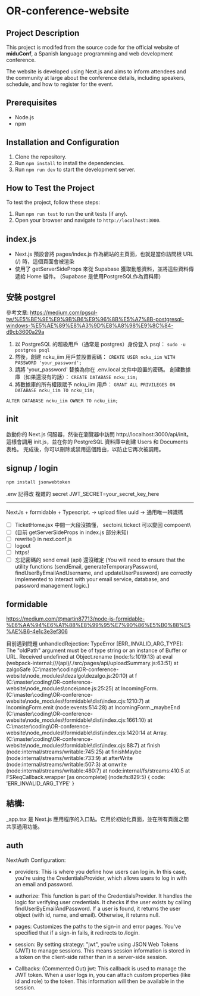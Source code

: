 # OR-conference-website

## Project Description

This project is modifed from the source code for the official website of **miduConf**, a Spanish language programming and web development conference.

 The website is developed using Next.js and aims to inform attendees and the community at large about the conference details, including speakers, schedule, and how to register for the event.

## Prerequisites

- Node.js
- npm

## Installation and Configuration

1. Clone the repository.
2. Run `npm install` to install the dependencies.
3. Run `npm run dev` to start the development server.

## How to Test the Project

To test the project, follow these steps:

1. Run `npm run test` to run the unit tests (if any).
2. Open your browser and navigate to `http://localhost:3000`.

## index.js
- Next.js 預設會將 pages/index.js 作為網站的主頁面，也就是當你訪問根 URL (/) 時，這個頁面會被渲染
- 使用了 getServerSideProps 來從 Supabase 獲取動態資料，並將這些資料傳遞給 Home 組件。
(Supabase 是使用PostgreSQL作為資料庫)


## 安裝 postgrel
參考文章: https://medium.com/pgsql-tw/%E5%BE%9E%E9%9B%B6%E9%96%8B%E5%A7%8B-postgresql-windows-%E5%AE%89%E8%A3%9D%E8%A8%98%E9%8C%84-d9cb3600a29a

1. 以 PostgreSQL 的超級用戶（通常是 postgres）身份登入 psql：
`sudo -u postgres psql`
2. 然後，創建 ncku_iim 用戶並設置密碼：
`CREATE USER ncku_iim WITH PASSWORD 'your_password';`
3. 請將 'your_password' 替換為你在 .env.local 文件中設置的密碼。
創建數據庫（如果還沒有的話）：
`CREATE DATABASE ncku_iim;`
4. 將數據庫的所有權限賦予 ncku_iim 用戶：
`GRANT ALL PRIVILEGES ON DATABASE ncku_iim TO ncku_iim;`


`ALTER DATABASE ncku_iim OWNER TO ncku_iim;`
## init
啟動你的 Next.js 伺服器，然後在瀏覽器中訪問 http://localhost:3000/api/init。這樣會調用 init.js，並在你的 PostgreSQL 資料庫中創建 Users 和 Documents 表格。
完成後，你可以刪除或禁用這個路由，以防止它再次被調用。

## signup / login
`npm install jsonwebtoken`

.env 記得改 複雜的 secret
JWT_SECRET=your_secret_key_here

---

NextJs + formidable + Typescript. -> upload files
uuid -> 通用唯一辨識碼

- [ ] TicketHome.jsx 中間一大段沒搞懂， sectoin\ tickect 可以變回 compoent\
- [ ] (目前 getServerSideProps in index.js 部分未知)
- [ ] rewrite() in next.conf.js
- [ ] logout
- [ ] https!
- [ ] 忘記密碼的 send email (api) 還沒確定 (You will need to ensure that the utility functions (sendEmail, generateTemporaryPassword, findUserByEmailAndUsername, and updateUserPassword) are correctly implemented to interact with your email service, database, and password management logic.)

## formidable
https://medium.com/@martin87713/node-js-formidable-%E6%AA%94%E6%A1%88%E8%99%95%E7%90%86%E5%B0%88%E5%AE%B6-4e1c3e3ef306

目前遇到問題
unhandledRejection: TypeError [ERR_INVALID_ARG_TYPE]: The "oldPath" argument must be of type string or an instance of Buffer or URL. Received undefined at Object.rename (node:fs:1019:13) at eval (webpack-internal:///(api)/./src/pages/api/uploadSummary.js:63:51) at zalgoSafe (C:\master\coding\OR-conference-website\node_modules\dezalgo\dezalgo.js:20:10) at f (C:\master\coding\OR-conference-website\node_modules\once\once.js:25:25) at IncomingForm.<anonymous> (C:\master\coding\OR-conference-website\node_modules\formidable\dist\index.cjs:1210:7) at IncomingForm.emit (node:events:514:28) at IncomingForm._maybeEnd (C:\master\coding\OR-conference-website\node_modules\formidable\dist\index.cjs:1661:10) at C:\master\coding\OR-conference-website\node_modules\formidable\dist\index.cjs:1420:14 at Array.<anonymous> (C:\master\coding\OR-conference-website\node_modules\formidable\dist\index.cjs:88:7) at finish (node:internal/streams/writable:745:25) at finishMaybe (node:internal/streams/writable:733:9) at afterWrite (node:internal/streams/writable:507:3) at onwrite (node:internal/streams/writable:480:7) at node:internal/fs/streams:410:5 at FSReqCallback.wrapper [as oncomplete] (node:fs:829:5) { code: 'ERR_INVALID_ARG_TYPE' }


## 結構:
_app.tsx 是 Next.js 應用程序的入口點。它用於初始化頁面，並在所有頁面之間共享通用功能。


## auth
NextAuth Configuration:

- providers: This is where you define how users can log in. In this case, you're using the CredentialsProvider, which allows users to log in with an email and password.

- authorize: This function is part of the CredentialsProvider. It handles the logic for verifying user credentials. It checks if the user exists by calling findUserByEmailAndPassword. If a user is found, it returns the user object (with id, name, and email). Otherwise, it returns null.

- pages: Customizes the paths to the sign-in and error pages. You've specified that if a sign-in fails, it redirects to /login.

- session: By setting strategy: "jwt", you're using JSON Web Tokens (JWT) to manage sessions. This means session information is stored in a token on the client-side rather than in a server-side session.

- Callbacks: (Commented Out)
jwt: This callback is used to manage the JWT token. When a user logs in, you can attach custom properties (like id and role) to the token. This information will then be available in the session.